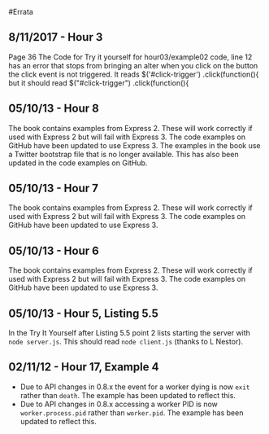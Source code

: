
#Errata
## 8/11/2017 - Hour 3
Page 36 The Code for Try it yourself for hour03/example02 code, line 12 has an error that stops from bringing an alter when you click on the button the click event is not triggered.
It reads 
$('#click-trigger') .click(function(){
but it should read
$("#click-trigger") .click(function(){
## 05/10/13 - Hour 8
The book contains examples from Express 2. These will work correctly if used with Express 2 but will fail with Express 3. The code examples on GitHub have been updated to use Express 3. The examples in the book use a Twitter bootstrap file that is no longer available. This has also been updated in the code examples on GitHub.
## 05/10/13 - Hour 7
The book contains examples from Express 2. These will work correctly if used with Express 2 but will fail with Express 3. The code examples on GitHub have been updated to use Express 3.
## 05/10/13 - Hour 6
The book contains examples from Express 2. These will work correctly if used with Express 2 but will fail with Express 3. The code examples on GitHub have been updated to use Express 3.
## 05/10/13 - Hour 5, Listing 5.5
In the Try It Yourself after Listing 5.5 point 2 lists starting the server with `node server.js`. This should read `node client.js` (thanks to L Nestor).
## 02/11/12 - Hour 17, Example 4
* Due to API changes in 0.8.x the event for a worker dying is now `exit` rather than `death`. The example has been updated to reflect this. 
* Due to API changes in 0.8.x accessing a worker PID is now `worker.process.pid` rather than `worker.pid`. The example has been updated to reflect this.


